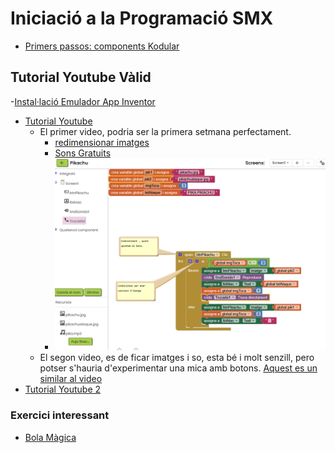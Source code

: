 # Iniciació a la Programació SMX


- [Primers passos: components Kodular](https://docs.kodular.io/guides/#types-of-components)

## Tutorial Youtube Vàlid

-[Instal·lació Emulador App Inventor]( https://appinventor.mit.edu/explore/ai2/windows)
- [Tutorial Youtube](https://www.youtube.com/watch?v=PTt6YKkOScM)
  * El primer video, podria ser la primera setmana perfectament.
    - [redimensionar imatges](https://www.iloveimg.com/es/redimensionar-imagen)
    - [Sons Gratuits](https://www.sonidosmp3gratis.com)
    - ![Pikachu](Pikachu.PNG)
  * El segon video, es de ficar imatges i so, esta bé i molt senzill, pero potser s'hauria d'experimentar una mica amb botons. [Aquest es un similar al video](https://appinventor.mit.edu/explore/ai2/hellopurr)
- [Tutorial Youtube 2](https://www.youtube.com/watch?v=zIzLOtZEx1g&list=PLwMWARFV3qSr_B0dIewfvIExuuYogisHP)

### Exercici interessant 

- [Bola Màgica](https://appinventor.mit.edu/explore/ai2/magic-8-ball)

